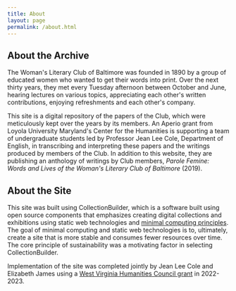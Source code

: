 ```yaml
---
title: About
layout: page
permalink: /about.html
---
```


## About the Archive
The Woman's Literary Club of Baltimore was founded in 1890 by a group of educated women who wanted to get their words into print. Over the next thirty years, they met every Tuesday afternoon between October and June, hearing lectures on various topics, appreciating each other's written contributions, enjoying refreshments and each other's company.

This site is a digital repository of the papers of the Club, which were meticulously kept over the years by its members. An Aperio grant from Loyola University Maryland's Center for the Humanities is supporting a team of undergraduate students led by Professor Jean Lee Cole, Department of English, in transcribing and interpreting these papers and the writings produced by members of the Club. In addition to this website, they are publishing an anthology of writings by Club members, *Parole Femine: Words and Lives of the Woman's Literary Club of Baltimore* (2019).

## About the Site
This site was built using CollectionBuilder, which is a software built using open source components that emphasizes creating digital collections and exhibitions using static web technologies and [minimal computing principles]( https://go-dh.github.io/mincomp/). The goal of minimal computing and static web technologies is to, ultimately, create a site that is more stable and consumes fewer resources over time. The core principle of sustainability was a motivating factor in selecting CollectionBuilder. 

Implementation of the site was completed jointly by Jean Lee Cole and Elizabeth James using a [West Virginia Humanities Council grant]( https://wvhumanities.org/grants/aboutourgrants/fellowship-grants-additional-information/) in 2022-2023.


